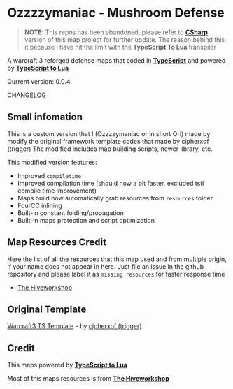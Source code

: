 
# Ozzzzymaniac - Mushroom Defense

>**NOTE**: This repos has been abandoned, please refer to [**CSharp**](https://github.com/KrayOristine/hdef_cs) version of this map project for further update. The reason behind this it because i have hit the limit with the **TypeScript To Lua** transpiler

 A warcraft 3 reforged defense maps that coded in [**TypeScript**](https://github.com/microsoft/TypeScript/) and powered by [**TypeScript to Lua**](https://github.com/TypeScriptToLua/TypeScriptToLua)

 Current version: 0.0.4

 [CHANGELOG](./CHANGELOG.md)

## Small infomation

 This is a custom version that I (Ozzzzymaniac or in short Ori) made by modify the original framework template codes
 that made by cipherxof (trigger)
 The modified includes map building scripts, newer library, etc.

 This modified version features:

- Improved `compiletime`
- Improved compilation time (should now a bit faster, excluded tstl compile time improvement)
- Maps build now automatically grab resources from `resources` folder
- FourCC inlining
- Built-in constant folding/propagation
- Built-in maps protection and script optimization

## Map Resources Credit

  Here the list of all the resources that this map used and from multiple origin, if your name does not appear in here. Just file an issue in the github repository and please label it as `missing resources` for faster response time

- [The Hiveworkshop](./RESOURCES_HIVE.md)

## Original Template

[Warcraft3 TS Template](https://github.com/cipherxof/wc3-ts-template) - by [cipherxof (trigger)](https://github.com/cipherxof)

## Credit

This maps powered by [**TypeScript to Lua**](https://github.com/TypeScriptToLua/TypeScriptToLua)

Most of this maps resources is from [**The Hiveworkshop**](https://hiveworkshop.com/)
